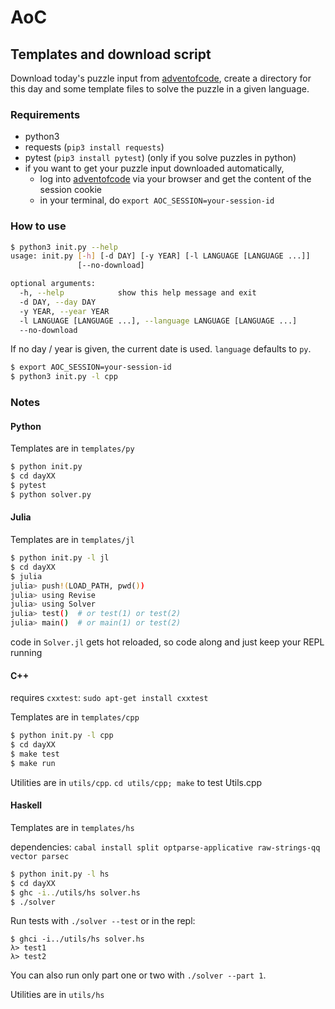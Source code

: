 # AoC

## Templates and download script

Download today's puzzle input from [adventofcode](https://adventofcode.com), create a directory for this day and some template files to solve the puzzle in a given language.

### Requirements
 - python3
 - requests (`pip3 install requests`)
 - pytest (`pip3 install pytest`) (only if you solve puzzles in python)
 - if you want to get your puzzle input downloaded automatically,
    - log into [adventofcode](https://adventofcode.com) via your browser and get the content of the session cookie
    - in your terminal, do `export AOC_SESSION=your-session-id`

### How to use

```bash
$ python3 init.py --help
usage: init.py [-h] [-d DAY] [-y YEAR] [-l LANGUAGE [LANGUAGE ...]]
               [--no-download]

optional arguments:
  -h, --help            show this help message and exit
  -d DAY, --day DAY
  -y YEAR, --year YEAR
  -l LANGUAGE [LANGUAGE ...], --language LANGUAGE [LANGUAGE ...]
  --no-download
```

If no day / year is given, the current date is used. `language` defaults to `py`.
```bash
$ export AOC_SESSION=your-session-id
$ python3 init.py -l cpp
```

### Notes

#### Python
Templates are in `templates/py`

```bash
$ python init.py
$ cd dayXX
$ pytest
$ python solver.py
```

#### Julia
Templates are in `templates/jl`

```bash
$ python init.py -l jl
$ cd dayXX
$ julia
julia> push!(LOAD_PATH, pwd())
julia> using Revise
julia> using Solver
julia> test()  # or test(1) or test(2)
julia> main()  # or main(1) or test(2)
```
code in `Solver.jl` gets hot reloaded, so code along and just keep your REPL running

#### C++
requires `cxxtest`: `sudo apt-get install cxxtest`

Templates are in `templates/cpp`

```bash
$ python init.py -l cpp
$ cd dayXX
$ make test
$ make run
```

Utilities are in `utils/cpp`. `cd utils/cpp; make` to test Utils.cpp


#### Haskell
Templates are in `templates/hs`

dependencies: `cabal install split optparse-applicative raw-strings-qq vector parsec`

```bash
$ python init.py -l hs
$ cd dayXX
$ ghc -i../utils/hs solver.hs
$ ./solver
```

Run tests with `./solver --test` or in the repl:
```
$ ghci -i../utils/hs solver.hs
λ> test1
λ> test2
```

You can also run only part one or two with `./solver --part 1`.

Utilities are in `utils/hs`
